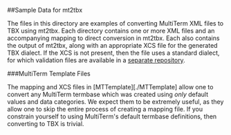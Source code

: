 ##Sample Data for mt2tbx

The files in this directory are examples of converting MultiTerm XML files to TBX using mt2tbx. Each directory contains one or more XML files and an accompanying mapping to direct conversion in mt2tbx. Each also contains the output of mt2tbx, along with an appropriate XCS file for the generated TBX dialect. If the XCS is not present, then the file uses a standard dialect, for which validation files are available in a [separate repository](https://github.com/byutrg/TBX-Spec).

###MultiTerm Template Files

The mapping and XCS files in [MTTemplate][./MTTemplate] allow one to convert any MultiTerm termbase which was created using *only* default values and data categories. We expect them to be extremely useful, as they allow one to skip the entire process of creating a mapping file. If you constrain yourself to using MultiTerm's default termbase definitions, then converting to TBX is trivial.